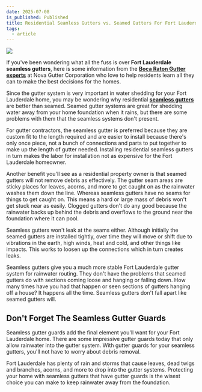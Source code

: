 ```yaml
---
date: 2025-07-08
is_published: Published
title: Residential Seamless Gutters vs. Seamed Gutters For Fort Lauderdale
tags:
  - article
---
```

![](/media/seamless-gutters-fort-lauderdale-fl.jpg)

If you've been wondering what all the fuss is over **Fort Lauderdale seamless gutters**, here is some information from the [**Boca Raton Gutter experts**](https://www.novagutter.com/) at Nova Gutter Corporation who love to help residents learn all they can to make the best decisions for the homes.

Since the gutter system is very important in water shedding for your Fort Lauderdale home, you may be wondering why residential [**seamless gutters**](https://www.novagutter.com/seamless-gutter-installation-boca-raton-fl.php) are better than seamed. Seamed gutter systems are great for shedding water away from your home foundation when it rains, but there are some problems with them that the seamless systems don't present.

For gutter contractors, the seamless gutter is preferred because they are custom fit to the length required and are easier to install because there's only once piece, not a bunch of connections and parts to put together to make up the length of gutter needed. Installing residential seamless gutters in turn makes the labor for installation not as expensive for the Fort Lauderdale homeowner.

Another benefit you'll see as a residential property owner is that seamed gutters will not remove debris as effectively. The gutter seam areas are sticky places for leaves, acorns, and more to get caught on as the rainwater washes them down the line. Whereas seamless gutters have no seams for things to get caught on. This means a hard or large mass of debris won't get stuck near as easily. Clogged gutters don't do any good because the rainwater backs up behind the debris and overflows to the ground near the foundation where it can pool.

Seamless gutters won't leak at the seams either. Although initially the seamed gutters are installed tightly, over time they will move or shift due to vibrations in the earth, high winds, heat and cold, and other things like impacts. This works to loosen up the connections which in turn creates leaks.

Seamless gutters give you a much more stable Fort Lauderdale gutter system for rainwater routing. They don't have the problems that seamed gutters do with sections coming loose and hanging or falling down. How many times have you had that happen or seen sections of gutters hanging off a house? It happens all the time. Seamless gutters don't fall apart like seamed gutters will.

## Don't Forget The Seamless Gutter Guards

Seamless gutter guards add the final element you'll want for your Fort Lauderdale home. There are some impressive gutter guards today that only allow rainwater into the gutter system. With gutter guards for your seamless gutters, you'll not have to worry about debris removal.

Fort Lauderdale has plenty of rain and storms that cause leaves, dead twigs and branches, acorns, and more to drop into the gutter systems. Protecting your home with seamless gutters that have gutter guards is the wisest choice you can make to keep rainwater away from the foundation.